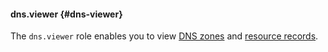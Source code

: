 #### dns.viewer {#dns-viewer}

The `dns.viewer` role enables you to view [DNS zones](../../../dns/concepts/dns-zone.md) and [resource records](../../../dns/concepts/resource-record.md).
